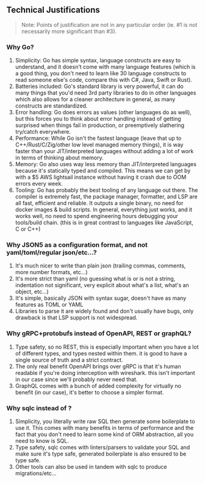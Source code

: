 ## Technical Justifications

> Note: Points of justification are not in any particular order (ie. #1 is not necessarily more significant than #3).

### Why Go?

1. Simplicity: Go has simple syntax, language constructs are easy to understand, and it doesn't come with many language features (which is a good thing, you don't need to learn like 30 language constructs to read someone else's code, compare this with C#, Java, Swift or Rust).
2. Batteries included: Go's standard library is very powerful, it can do many things that you'd need 3rd party libraries to do in other languages which also allows for a cleaner architecture in general, as many constructs are standardized.
3. Error handling: Go does errors as values (other languages do as well), but this forces you to think about error handling instead of getting surprised when things fail in production, or preemptively slathering try/catch everywhere.
4. Performance: While Go isn't the fastest language (leave that up to C++/Rust/C/Zig/other low level managed memory things), it is way faster than your JIT/interpreted languages without adding a lot of work in terms of thinking about memory.
5. Memory: Go also uses way less memory than JIT/interpreted languages because it's statically typed and compiled. This means we can get by with a $5 AWS lightsail instance without having it crash due to OOM errors every week.
6. Tooling: Go has probably the best tooling of any language out there. The compiler is extremely fast, the package manager, formatter, and LSP are all fast, efficient and reliable. It outputs a single binary, no need for docker images & build scripts. In general, everything just works, and it works well, no need to spend engineering hours debugging your tools/build chain. (this is in great contrast to languages like JavaScript, C or C++)

### Why JSON5 as a configuration format, and not yaml/toml/regular json/etc...?

1. It's much nicer to write than plain json (trailing commas, comments, more number formats, etc...)
2. It's more strict than yaml (no guessing what is or is not a string, indentation not significant, very explicit about what's a list, what's an object, etc...)
3. It's simple, basically JSON with syntax sugar, doesn't have as many features as TOML or YAML
4. Libraries to parse it are widely found and don't usually have bugs, only drawback is that LSP support is not widespread.

### Why gRPC+protobufs instead of OpenAPI, REST or graphQL?

1. Type safety, so no REST, this is especially important when you have a lot of different types, and types nested within them. it is good to have a single source of truth and a strict contract.
2. The only real benefit OpenAPI brings over gRPC is that it's human readable if you're doing interception with wireshark. this isn't important in our case since we'll probably never need that.
3. GraphQL comes with a bunch of added complexity for virtually no benefit (in our case), it's better to choose a simpler format.

### Why sqlc instead of <any other go ORM or raw sql>?

1. Simplicity, you literally write raw SQL then generate some boilerplate to use it. This comes with many benefits in terms of performance and the fact that you don't need to learn some kind of ORM abstraction, all you need to know is SQL.
2. Type safety, sqlc comes with linters/parsers to validate your SQL and make sure it's type 
safe, generated boilerplate is also ensured to be type safe.
3. Other tools can also be used in tandem with sqlc to produce migrations/etc...

